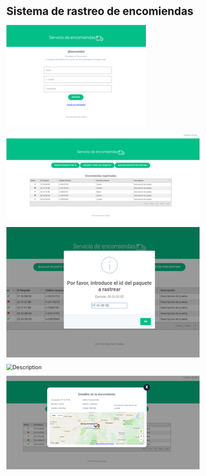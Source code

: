 # Sistema de rastreo de encomiendas

![login](https://github.com/lilicolls/rastreoPaquetes/blob/master/docs/images/login%20(1).jpg)

![principal-page](https://github.com/lilicolls/rastreoPaquetes/blob/master/docs/images/principal2.jpg)

![filterById](https://github.com/lilicolls/rastreoPaquetes/blob/master/docs/images/filter.jpg)

![Description](https://github.com/lilicolls/rastreoPaquetes/blob/master/docs/images/detail.jpg)

![Description](https://github.com/lilicolls/rastreoPaquetes/blob/master/docs/images/detail2.jpg)
